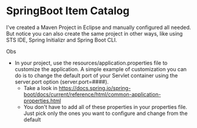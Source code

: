 # SpringBoot Item Catalog

I've created a Maven Project in Eclipse and manually configured all needed. But notice you can also create the same project in other ways, like using STS IDE, Spring Initializr and Spring Boot CLI.

Obs
- In your project, use the resources/application.properties file to customize the application. A simple example of customization you can do is to change the default port of your Servlet container using the server.port option (server.port=####).
  - Take a look in https://docs.spring.io/spring-boot/docs/current/reference/html/common-application-properties.html
  - You don't have to add all of these properties in your properties file. Just pick only the ones you want to configure and change from the default
